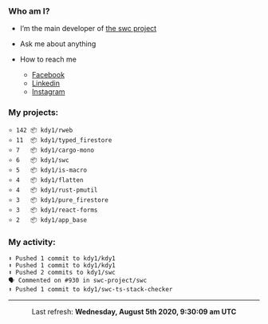 ### Who am I?

- I’m the main developer of [the swc project](https://github.com/swc-project/swc)

- Ask me about anything

- How to reach me
  - [Facebook](https://www.facebook.com/profile.php?id=100024888122318)
  - [Linkedin](https://www.linkedin.com/in/kdy1/)
  - [Instagram](https://www.instagram.com/kdy1123/)

### My projects:

```
⭐️ 142 📦 kdy1/rweb
⭐️ 11  📦 kdy1/typed_firestore
⭐️ 7   📦 kdy1/cargo-mono
⭐️ 6   📦 kdy1/swc
⭐️ 5   📦 kdy1/is-macro
⭐️ 4   📦 kdy1/flatten
⭐️ 4   📦 kdy1/rust-pmutil
⭐️ 3   📦 kdy1/pure_firestore
⭐️ 3   📦 kdy1/react-forms
⭐️ 2   📦 kdy1/app_base
```

### My activity:

```
⬆️ Pushed 1 commit to kdy1/kdy1
⬆️ Pushed 1 commit to kdy1/kdy1
⬆️ Pushed 2 commits to kdy1/swc
🗣 Commented on #930 in swc-project/swc
⬆️ Pushed 1 commit to kdy1/swc-ts-stack-checker
```

------------
<p align="center">Last refresh: <b>Wednesday, August 5th 2020, 9:30:09 am UTC</b></p>